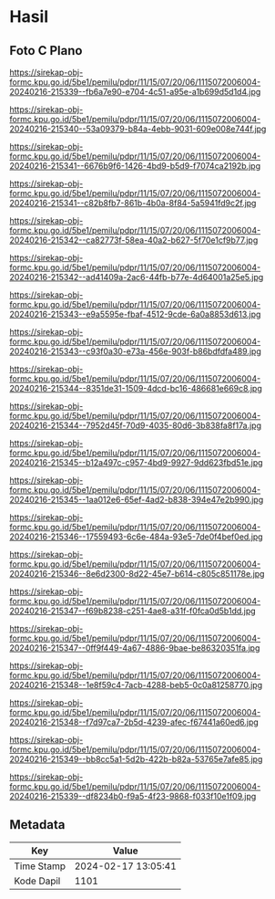 # Hasil

## Foto C Plano

https://sirekap-obj-formc.kpu.go.id/5be1/pemilu/pdpr/11/15/07/20/06/1115072006004-20240216-215339--fb6a7e90-e704-4c51-a95e-a1b699d5d1d4.jpg

https://sirekap-obj-formc.kpu.go.id/5be1/pemilu/pdpr/11/15/07/20/06/1115072006004-20240216-215340--53a09379-b84a-4ebb-9031-609e008e744f.jpg

https://sirekap-obj-formc.kpu.go.id/5be1/pemilu/pdpr/11/15/07/20/06/1115072006004-20240216-215341--6676b9f6-1426-4bd9-b5d9-f7074ca2192b.jpg

https://sirekap-obj-formc.kpu.go.id/5be1/pemilu/pdpr/11/15/07/20/06/1115072006004-20240216-215341--c82b8fb7-861b-4b0a-8f84-5a5941fd9c2f.jpg

https://sirekap-obj-formc.kpu.go.id/5be1/pemilu/pdpr/11/15/07/20/06/1115072006004-20240216-215342--ca82773f-58ea-40a2-b627-5f70e1cf9b77.jpg

https://sirekap-obj-formc.kpu.go.id/5be1/pemilu/pdpr/11/15/07/20/06/1115072006004-20240216-215342--ad41409a-2ac6-44fb-b77e-4d64001a25e5.jpg

https://sirekap-obj-formc.kpu.go.id/5be1/pemilu/pdpr/11/15/07/20/06/1115072006004-20240216-215343--e9a5595e-fbaf-4512-9cde-6a0a8853d613.jpg

https://sirekap-obj-formc.kpu.go.id/5be1/pemilu/pdpr/11/15/07/20/06/1115072006004-20240216-215343--c93f0a30-e73a-456e-903f-b86bdfdfa489.jpg

https://sirekap-obj-formc.kpu.go.id/5be1/pemilu/pdpr/11/15/07/20/06/1115072006004-20240216-215344--8351de31-1509-4dcd-bc16-486681e669c8.jpg

https://sirekap-obj-formc.kpu.go.id/5be1/pemilu/pdpr/11/15/07/20/06/1115072006004-20240216-215344--7952d45f-70d9-4035-80d6-3b838fa8f17a.jpg

https://sirekap-obj-formc.kpu.go.id/5be1/pemilu/pdpr/11/15/07/20/06/1115072006004-20240216-215345--b12a497c-c957-4bd9-9927-9dd623fbd51e.jpg

https://sirekap-obj-formc.kpu.go.id/5be1/pemilu/pdpr/11/15/07/20/06/1115072006004-20240216-215345--1aa012e6-65ef-4ad2-b838-394e47e2b990.jpg

https://sirekap-obj-formc.kpu.go.id/5be1/pemilu/pdpr/11/15/07/20/06/1115072006004-20240216-215346--17559493-6c6e-484a-93e5-7de0f4bef0ed.jpg

https://sirekap-obj-formc.kpu.go.id/5be1/pemilu/pdpr/11/15/07/20/06/1115072006004-20240216-215346--8e6d2300-8d22-45e7-b614-c805c851178e.jpg

https://sirekap-obj-formc.kpu.go.id/5be1/pemilu/pdpr/11/15/07/20/06/1115072006004-20240216-215347--f69b8238-c251-4ae8-a31f-f0fca0d5b1dd.jpg

https://sirekap-obj-formc.kpu.go.id/5be1/pemilu/pdpr/11/15/07/20/06/1115072006004-20240216-215347--0ff9f449-4a67-4886-9bae-be86320351fa.jpg

https://sirekap-obj-formc.kpu.go.id/5be1/pemilu/pdpr/11/15/07/20/06/1115072006004-20240216-215348--1e8f59c4-7acb-4288-beb5-0c0a81258770.jpg

https://sirekap-obj-formc.kpu.go.id/5be1/pemilu/pdpr/11/15/07/20/06/1115072006004-20240216-215348--f7d97ca7-2b5d-4239-afec-f67441a60ed6.jpg

https://sirekap-obj-formc.kpu.go.id/5be1/pemilu/pdpr/11/15/07/20/06/1115072006004-20240216-215349--bb8cc5a1-5d2b-422b-b82a-53765e7afe85.jpg

https://sirekap-obj-formc.kpu.go.id/5be1/pemilu/pdpr/11/15/07/20/06/1115072006004-20240216-215339--df8234b0-f9a5-4f23-9868-f033f10e1f09.jpg


## Metadata

| Key        | Value               |
| ---------- | ------------------- |
| Time Stamp | 2024-02-17 13:05:41 |
| Kode Dapil | 1101                |



